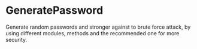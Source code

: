 # GeneratePassword

Generate random passwords and stronger against to brute force attack, by using different modules, methods and the recommended one for more security.
